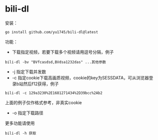 # bili-dl
安装：
``` shell
go install github.com/yu1745/bili-dl@latest
```
功能：

* 下载指定视频，若要下载多个视频请用逗号分隔，例子

``` shell
bili-dl -bv "BVfcasdsd,BVdsa1232das" ...其他参数
```

* -j 指定下载并发数
* -c 指定cookie下载高画质视频，cookie的key为SESSDATA，可从浏览器登录b站然后f12获得，例子
``` shell
bili-dl -c 129a3230%2E1681271434%2D39bcc%2Ab2
```
上面的例子仅作格式参考，非真实cookie
* -o 指定下载路径

更多功能请使用
``` shell
bili-dl -h 获取
```
